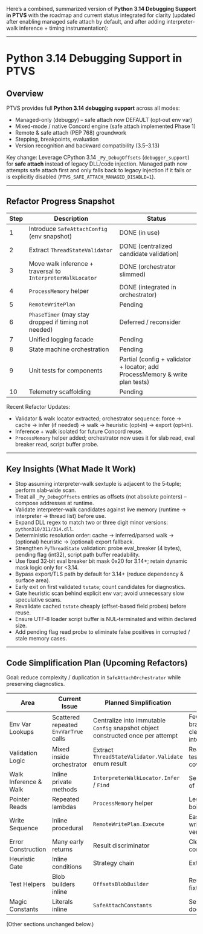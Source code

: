 ﻿Here’s a combined, summarized version of **Python 3.14 Debugging Support in PTVS** with the roadmap and current status integrated for clarity (updated after enabling managed safe attach by default, and after adding interpreter-walk inference + timing instrumentation):

---

# Python 3.14 Debugging Support in PTVS

## Overview

PTVS provides full **Python 3.14 debugging support** across all modes:

* Managed-only (debugpy) – safe attach now DEFAULT (opt‑out env var)
* Mixed-mode / native Concord engine (safe attach implemented Phase 1)
* Remote & safe attach (PEP 768) groundwork
* Stepping, breakpoints, evaluation
* Version recognition and backward compatibility (3.5–3.13)

Key change: Leverage CPython 3.14 `_Py_DebugOffsets` (`debugger_support`) for **safe attach** instead of legacy DLL/code injection. Managed path now attempts safe attach first and only falls back to legacy injection if it fails or is explicitly disabled (`PTVS_SAFE_ATTACH_MANAGED_DISABLE=1`).

---

## Refactor Progress Snapshot
| Step | Description | Status |
|------|-------------|--------|
| 1 | Introduce `SafeAttachConfig` (env snapshot) | DONE (in use) |
| 2 | Extract `ThreadStateValidator` | DONE (centralized candidate validation) |
| 3 | Move walk inference + traversal to `InterpreterWalkLocator` | DONE (orchestrator slimmed) |
| 4 | `ProcessMemory` helper | DONE (integrated in orchestrator) |
| 5 | `RemoteWritePlan` | Pending |
| 6 | `PhaseTimer` (may stay dropped if timing not needed) | Deferred / reconsider |
| 7 | Unified logging facade | Pending |
| 8 | State machine orchestration | Pending |
| 9 | Unit tests for components | Partial (config + validator + locator; add ProcessMemory & write plan tests) |
| 10 | Telemetry scaffolding | Pending |

Recent Refactor Updates:
* Validator & walk locator extracted; orchestrator sequence: force → cache → infer (if needed) → walk → heuristic (opt‑in) → export (opt‑in).
* Inference + walk isolated for future Concord reuse.
* `ProcessMemory` helper added; orchestrator now uses it for slab read, eval breaker read, script buffer probe.

---

## Key Insights (What Made It Work)

* Stop assuming interpreter-walk sextuple is adjacent to the 5‑tuple; perform slab‑wide scan.
* Treat all `_Py_DebugOffsets` entries as offsets (not absolute pointers) – compose addresses at runtime.
* Validate interpreter-walk candidates against live memory (runtime → interpreter → thread list) before use.
* Expand DLL regex to match two or three digit minor versions: `python310/311/314.dll`.
* Deterministic resolution order: cache → inferred/parsed walk → (optional) heuristic → (optional) export fallback.
* Strengthen `PyThreadState` validation: probe eval_breaker (4 bytes), pending flag (int32), script path buffer readability.
* Use fixed 32‑bit eval breaker bit mask 0x20 for 3.14+; retain dynamic mask logic only for <3.14.
* Bypass export/TLS path by default for 3.14+ (reduce dependency & surface area).
* Early exit on first validated `tstate`; count candidates for diagnostics.
* Gate heuristic scan behind explicit env var; avoid unnecessary slow speculative scans.
* Revalidate cached `tstate` cheaply (offset-based field probes) before reuse.
* Ensure UTF‑8 loader script buffer is NUL‑terminated and within declared size.
* Add pending flag read probe to eliminate false positives in corrupted / stale memory cases.

---

## Code Simplification Plan (Upcoming Refactors)
Goal: reduce complexity / duplication in `SafeAttachOrchestrator` while preserving diagnostics.

| Area | Current Issue | Planned Simplification | Benefit |
|------|---------------|------------------------|---------|
| Env Var Lookups | Scattered repeated `EnvVarTrue` calls | Centralize into immutable `Config` snapshot object constructed once per attempt | Fewer branches, clearer intent |
| Validation Logic | Mixed inside orchestrator | Extract `ThreadStateValidator.Validate` enum result | Readability & test coverage |
| Walk Inference & Walk | Inline private methods | `InterpreterWalkLocator.Infer` / `Find` | Separation of concerns |
| Pointer Reads | Repeated lambdas | `ProcessMemory` helper | Less boilerplate |
| Write Sequence | Inline procedural | `RemoteWritePlan.Execute` | Easier post-write verification |
| Error Construction | Many early returns | Result discriminator | Cleaner control flow |
| Heuristic Gate | Inline conditions | Strategy chain | Extensibility |
| Test Helpers | Blob builders inline | `OffsetsBlobBuilder` | Reusable fixtures |
| Magic Constants | Literals inline | `SafeAttachConstants` | Self-documenting |

(Other sections unchanged below.)
